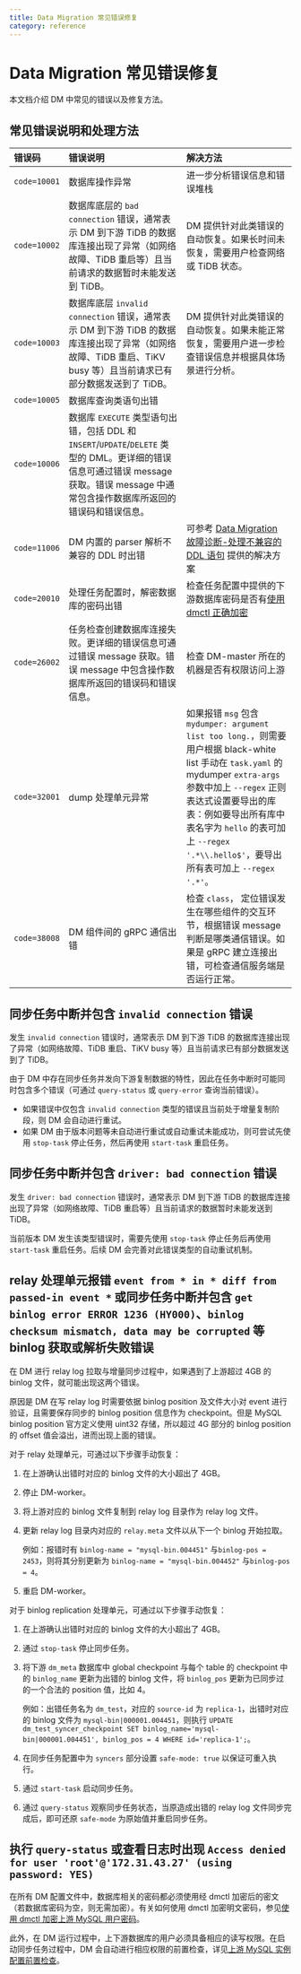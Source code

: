 ```yaml
---
title: Data Migration 常见错误修复
category: reference
---
```


# Data Migration 常见错误修复

本文档介绍 DM 中常见的错误以及修复方法。

## 常见错误说明和处理方法

| 错误码       | 错误说明                                                     | 解决方法                                                     |
| :----------- | :------------------------------------------------------------ | :----------------------------------------------------------- |
| `code=10001` | 数据库操作异常                                               | 进一步分析错误信息和错误堆栈                                 |
| `code=10002` | 数据库底层的 `bad connection` 错误，通常表示 DM 到下游 TiDB 的数据库连接出现了异常（如网络故障、TiDB 重启等）且当前请求的数据暂时未能发送到 TiDB。 | DM 提供针对此类错误的自动恢复。如果长时间未恢复，需要用户检查网络或 TiDB 状态。 |
| `code=10003` | 数据库底层 `invalid connection` 错误，通常表示 DM 到下游 TiDB 的数据库连接出现了异常（如网络故障、TiDB 重启、TiKV busy 等）且当前请求已有部分数据发送到了 TiDB。 | DM 提供针对此类错误的自动恢复。如果未能正常恢复，需要用户进一步检查错误信息并根据具体场景进行分析。 |
| `code=10005` | 数据库查询类语句出错                                         |                                                              |
| `code=10006` | 数据库 `EXECUTE` 类型语句出错，包括 DDL 和 `INSERT`/`UPDATE`/`DELETE` 类型的 DML。更详细的错误信息可通过错误 message 获取。错误 message 中通常包含操作数据库所返回的错误码和错误信息。 |                                                              |
| `code=11006` |  DM 内置的 parser 解析不兼容的 DDL 时出错              |  可参考 [Data Migration 故障诊断-处理不兼容的 DDL 语句](/dev/reference/tools/data-migration/faq.md#处理不兼容的-ddl-语句) 提供的解决方案 |
| `code=20010` | 处理任务配置时，解密数据库的密码出错                             |  检查任务配置中提供的下游数据库密码是否有[使用 dmctl 正确加密](/dev/how-to/deploy/data-migration-with-ansible.md#使用-dmctl-加密上游-mysql-用户密码) |
| `code=26002` | 任务检查创建数据库连接失败。更详细的错误信息可通过错误 message 获取。错误 message 中包含操作数据库所返回的错误码和错误信息。 |  检查 DM-master 所在的机器是否有权限访问上游 |
| `code=32001` | dump 处理单元异常                                            | 如果报错 `msg` 包含 `mydumper: argument list too long.`，则需要用户根据 black-white list 手动在 `task.yaml` 的 mydumper `extra-args` 参数中加上 `--regex` 正则表达式设置要导出的库表：例如要导出所有库中表名字为 `hello` 的表可加上 `--regex '.*\\.hello$'`，要导出所有表可加上 `--regex '.*'`。 |
| `code=38008` | DM 组件间的 gRPC 通信出错                                      |  检查 `class`， 定位错误发生在哪些组件的交互环节，根据错误 message 判断是哪类通信错误。如果是 gRPC 建立连接出错，可检查通信服务端是否运行正常。 |

## 同步任务中断并包含 `invalid connection` 错误

发生 `invalid connection` 错误时，通常表示 DM 到下游 TiDB 的数据库连接出现了异常（如网络故障、TiDB 重启、TiKV busy 等）且当前请求已有部分数据发送到了 TiDB。

由于 DM 中存在同步任务并发向下游复制数据的特性，因此在任务中断时可能同时包含多个错误（可通过 `query-status` 或 `query-error` 查询当前错误）。

- 如果错误中仅包含 `invalid connection` 类型的错误且当前处于增量复制阶段，则 DM 会自动进行重试。
- 如果 DM 由于版本问题等未自动进行重试或自动重试未能成功，则可尝试先使用 `stop-task` 停止任务，然后再使用 `start-task` 重启任务。

## 同步任务中断并包含 `driver: bad connection` 错误

发生 `driver: bad connection` 错误时，通常表示 DM 到下游 TiDB 的数据库连接出现了异常（如网络故障、TiDB 重启等）且当前请求的数据暂时未能发送到 TiDB。

当前版本 DM 发生该类型错误时，需要先使用 `stop-task` 停止任务后再使用 `start-task` 重启任务。后续 DM 会完善对此错误类型的自动重试机制。

## relay 处理单元报错 `event from * in * diff from passed-in event *` 或同步任务中断并包含 `get binlog error ERROR 1236 (HY000)`、`binlog checksum mismatch, data may be corrupted` 等 binlog 获取或解析失败错误

在 DM 进行 relay log 拉取与增量同步过程中，如果遇到了上游超过 4GB 的 binlog 文件，就可能出现这两个错误。

原因是 DM 在写 relay log 时需要依据 binlog position 及文件大小对 event 进行验证，且需要保存同步的 binlog position 信息作为 checkpoint。但是 MySQL binlog position 官方定义使用 uint32 存储，所以超过 4G 部分的 binlog position 的 offset 值会溢出，进而出现上面的错误。

对于 relay 处理单元，可通过以下步骤手动恢复：

1. 在上游确认出错时对应的 binlog 文件的大小超出了 4GB。
2. 停止 DM-worker。
3. 将上游对应的 binlog 文件复制到 relay log 目录作为 relay log 文件。
4. 更新 relay log 目录内对应的 `relay.meta` 文件以从下一个 binlog 开始拉取。

    例如：报错时有 `binlog-name = "mysql-bin.004451"` 与`binlog-pos = 2453`，则将其分别更新为 `binlog-name = "mysql-bin.004452"` 与`binlog-pos = 4`。
5. 重启 DM-worker。

对于 binlog replication 处理单元，可通过以下步骤手动恢复：

1. 在上游确认出错时对应的 binlog 文件的大小超出了 4GB。
2. 通过 `stop-task` 停止同步任务。
3. 将下游 `dm_meta` 数据库中 global checkpoint 与每个 table 的 checkpoint 中的 `binlog_name` 更新为出错的 binlog 文件，将 `binlog_pos` 更新为已同步过的一个合法的 position 值，比如 4。

    例如：出错任务名为 `dm_test`，对应的 `source-id` 为 `replica-1`，出错时对应的 binlog 文件为 `mysql-bin|000001.004451`，则执行 `UPDATE dm_test_syncer_checkpoint SET binlog_name='mysql-bin|000001.004451', binlog_pos = 4 WHERE id='replica-1';`。
4. 在同步任务配置中为 `syncers` 部分设置 `safe-mode: true` 以保证可重入执行。
5. 通过 `start-task` 启动同步任务。
6. 通过 `query-status` 观察同步任务状态，当原造成出错的 relay log 文件同步完成后，即可还原 `safe-mode` 为原始值并重启同步任务。

## 执行 `query-status` 或查看日志时出现 `Access denied for user 'root'@'172.31.43.27' (using password: YES)`

在所有 DM 配置文件中，数据库相关的密码都必须使用经 dmctl 加密后的密文（若数据库密码为空，则无需加密）。有关如何使用 dmctl 加密明文密码，参见[使用 dmctl 加密上游 MySQL 用户密码](/dev/how-to/deploy/data-migration-with-ansible.md#使用-dmctl-加密上游-mysql-用户密码)。

此外，在 DM 运行过程中，上下游数据库的用户必须具备相应的读写权限。在启动同步任务过程中，DM 会自动进行相应权限的前置检查，详见[上游 MySQL 实例配置前置检查](/dev/reference/tools/data-migration/precheck.md)。
